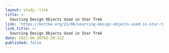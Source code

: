 ```yaml
---
layout: study--link
title: >-
  Sourcing Design Objects Used in Star Trek
link: 'https://kottke.org/21/06/sourcing-design-objects-used-in-star-trek'
link_title: >-
  Sourcing Design Objects Used in Star Trek
date: 2021-06-26T02:39:11Z
published: false
---
```


